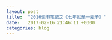 ```yaml
---
layout: post
title:  "2016读书笔记之《七年就是一辈子》"
date:   2017-02-16 21:46:11 +0300
categories: blog
---
```


